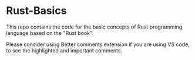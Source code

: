 # Rust-Basics
This repo contains the code for the basic concepts of Rust programming language based on the "Rust book".

Please consider using Better comments extension if you are using VS code, to see the highlighted and important comments.